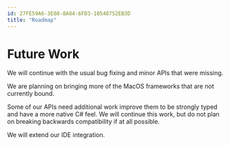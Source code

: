 ```yaml
---
id: 27FE59A6-3E80-8A84-6FD3-10548752EB3D
title: "Roadmap"
---
```


# Future Work

We will continue with the usual bug fixing and minor APIs that were missing.

We are planning on bringing more of the MacOS frameworks
	that are not currently bound.

Some of our APIs need additional work improve them to be
	strongly typed and have a more native C# feel. We will
	continue this work, but do not plan on breaking backwards
	compatibility if at all possible.

We will extend our IDE integration.
